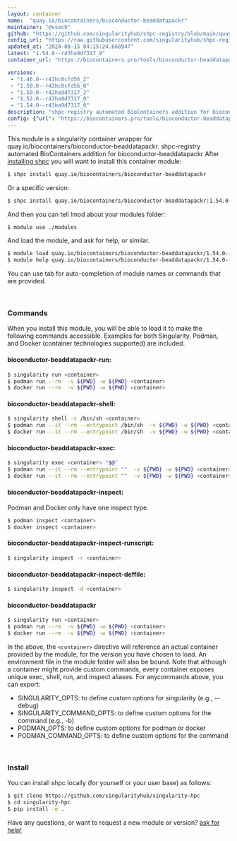 ```yaml
---
layout: container
name:  "quay.io/biocontainers/bioconductor-beaddatapackr"
maintainer: "@vsoch"
github: "https://github.com/singularityhub/shpc-registry/blob/main/quay.io/biocontainers/bioconductor-beaddatapackr/container.yaml"
config_url: "https://raw.githubusercontent.com/singularityhub/shpc-registry/main/quay.io/biocontainers/bioconductor-beaddatapackr/container.yaml"
updated_at: "2024-08-15 04:15:24.668947"
latest: "1.54.0--r43ha9d7317_0"
container_url: "https://biocontainers.pro/tools/bioconductor-beaddatapackr"

versions:
 - "1.46.0--r41hc0cfd56_2"
 - "1.50.0--r42hc0cfd56_0"
 - "1.50.0--r42ha9d7317_2"
 - "1.52.0--r43ha9d7317_0"
 - "1.54.0--r43ha9d7317_0"
description: "shpc-registry automated BioContainers addition for bioconductor-beaddatapackr"
config: {"url": "https://biocontainers.pro/tools/bioconductor-beaddatapackr", "maintainer": "@vsoch", "description": "shpc-registry automated BioContainers addition for bioconductor-beaddatapackr", "latest": {"1.54.0--r43ha9d7317_0": "sha256:153bfeea12df8656de550af7ab00a9a1560f474f34644138ae5d9026b1d893b7"}, "tags": {"1.46.0--r41hc0cfd56_2": "sha256:5b38e003be90ae8fcd4e39b816476d86e9aca1f165a56cf627610b14c15eaad7", "1.50.0--r42hc0cfd56_0": "sha256:88132f206bba6bf9a1f27485292f8aacf0b56db1be3d2f94cd8a1716cb329b44", "1.50.0--r42ha9d7317_2": "sha256:855db12ec5317823fddf33caae726080144637c325f251765fd39779d4b9bdaf", "1.52.0--r43ha9d7317_0": "sha256:a8d69b4ca945b1695a746f5ddf097c3c259b0fbdb9bbfb94b62d6223453122d4", "1.54.0--r43ha9d7317_0": "sha256:153bfeea12df8656de550af7ab00a9a1560f474f34644138ae5d9026b1d893b7"}, "docker": "quay.io/biocontainers/bioconductor-beaddatapackr"}
---
```


This module is a singularity container wrapper for quay.io/biocontainers/bioconductor-beaddatapackr.
shpc-registry automated BioContainers addition for bioconductor-beaddatapackr
After [installing shpc](#install) you will want to install this container module:


```bash
$ shpc install quay.io/biocontainers/bioconductor-beaddatapackr
```

Or a specific version:

```bash
$ shpc install quay.io/biocontainers/bioconductor-beaddatapackr:1.54.0--r43ha9d7317_0
```

And then you can tell lmod about your modules folder:

```bash
$ module use ./modules
```

And load the module, and ask for help, or similar.

```bash
$ module load quay.io/biocontainers/bioconductor-beaddatapackr/1.54.0--r43ha9d7317_0
$ module help quay.io/biocontainers/bioconductor-beaddatapackr/1.54.0--r43ha9d7317_0
```

You can use tab for auto-completion of module names or commands that are provided.

<br>

### Commands

When you install this module, you will be able to load it to make the following commands accessible.
Examples for both Singularity, Podman, and Docker (container technologies supported) are included.

#### bioconductor-beaddatapackr-run:

```bash
$ singularity run <container>
$ podman run --rm  -v ${PWD} -w ${PWD} <container>
$ docker run --rm  -v ${PWD} -w ${PWD} <container>
```

#### bioconductor-beaddatapackr-shell:

```bash
$ singularity shell -s /bin/sh <container>
$ podman run --it --rm --entrypoint /bin/sh  -v ${PWD} -w ${PWD} <container>
$ docker run --it --rm --entrypoint /bin/sh  -v ${PWD} -w ${PWD} <container>
```

#### bioconductor-beaddatapackr-exec:

```bash
$ singularity exec <container> "$@"
$ podman run --it --rm --entrypoint ""  -v ${PWD} -w ${PWD} <container> "$@"
$ docker run --it --rm --entrypoint ""  -v ${PWD} -w ${PWD} <container> "$@"
```

#### bioconductor-beaddatapackr-inspect:

Podman and Docker only have one inspect type.

```bash
$ podman inspect <container>
$ docker inspect <container>
```

#### bioconductor-beaddatapackr-inspect-runscript:

```bash
$ singularity inspect -r <container>
```

#### bioconductor-beaddatapackr-inspect-deffile:

```bash
$ singularity inspect -d <container>
```



#### bioconductor-beaddatapackr

```bash
$ singularity run <container>
$ podman run --rm  -v ${PWD} -w ${PWD} <container>
$ docker run --rm  -v ${PWD} -w ${PWD} <container>
```


In the above, the `<container>` directive will reference an actual container provided
by the module, for the version you have chosen to load. An environment file in the
module folder will also be bound. Note that although a container
might provide custom commands, every container exposes unique exec, shell, run, and
inspect aliases. For anycommands above, you can export:

 - SINGULARITY_OPTS: to define custom options for singularity (e.g., --debug)
 - SINGULARITY_COMMAND_OPTS: to define custom options for the command (e.g., -b)
 - PODMAN_OPTS: to define custom options for podman or docker
 - PODMAN_COMMAND_OPTS: to define custom options for the command

<br>

### Install

You can install shpc locally (for yourself or your user base) as follows:

```bash
$ git clone https://github.com/singularityhub/singularity-hpc
$ cd singularity-hpc
$ pip install -e .
```

Have any questions, or want to request a new module or version? [ask for help!](https://github.com/singularityhub/singularity-hpc/issues)